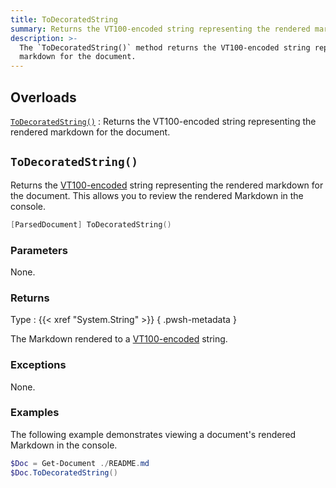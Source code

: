 ```yaml
---
title: ToDecoratedString
summary: Returns the VT100-encoded string representing the rendered markdown for the document.
description: >-
  The `ToDecoratedString()` method returns the VT100-encoded string representing the rendered
  markdown for the document.
---
```


## Overloads

[`ToDecoratedString()`](#todecoratedstring)
: Returns the VT100-encoded string representing the rendered markdown for the document.

## `ToDecoratedString()`

Returns the [VT100-encoded][01] string representing the rendered markdown for the document. This
allows you to review the rendered Markdown in the console.

```powershell
[ParsedDocument] ToDecoratedString()
```

### Parameters

None.

### Returns

Type
: {{< xref "System.String" >}}
{ .pwsh-metadata }

The Markdown rendered to a [VT100-encoded][01] string.

### Exceptions

None.

### Examples

The following example demonstrates viewing a document's rendered Markdown in the console.

```powershell
$Doc = Get-Document ./README.md
$Doc.ToDecoratedString()
```

<!-- Link Reference Definitions -->
[01]: https://invisible-island.net/xterm/ctlseqs/ctlseqs.html#h2-VT100-Mode
